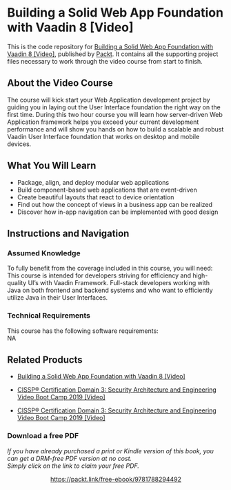 # Building a Solid Web App Foundation with Vaadin 8 [Video]
This is the code repository for [Building a Solid Web App Foundation with Vaadin 8 [Video]](https://www.packtpub.com/application-development/building-solid-web-app-foundation-vaadin-8-video?utm_source=github&utm_medium=repository&utm_campaign=9781788294492), published by [Packt](https://www.packtpub.com/?utm_source=github). It contains all the supporting project files necessary to work through the video course from start to finish.
## About the Video Course
The course will kick start your Web Application development project by guiding you in laying out the User Interface foundation the right way on the first time. During this two hour course you will learn how server-driven Web Application framework helps you exceed your current development performance and will show you hands on how to build a scalable and robust Vaadin User Interface foundation that works on desktop and mobile devices.	

<H2>What You Will Learn</H2>
<DIV class=book-info-will-learn-text>
<UL>
<LI>Package, align, and deploy modular web applications 
<LI>Build component-based web applications that are event-driven 
<LI>Create beautiful layouts that react to device orientation 
<LI>Find out how the concept of views in a business app can be realized 
<LI>Discover how in-app navigation can be implemented with good design </LI></UL></DIV>

## Instructions and Navigation
### Assumed Knowledge
To fully benefit from the coverage included in this course, you will need:<br/>
This course is intended for developers striving for efficiency and high-quality UI’s with Vaadin Framework. Full-stack developers working with Java on both frontend and backend systems and who want to efficiently utilize Java in their User Interfaces. 

### Technical Requirements
This course has the following software requirements:<br/>
NA

## Related Products
* [Building a Solid Web App Foundation with Vaadin 8 [Video]](https://www.packtpub.com/application-development/building-solid-web-app-foundation-vaadin-8-video?utm_source=github&utm_medium=repository&utm_campaign=9781788294492)

* [CISSP®️ Certification Domain 3: Security Architecture and Engineering Video Boot Camp 2019 [Video]](https://www.packtpub.com/application-development/cissp-certification-domain-3-security-architecture-and-engineering-video?utm_source=github&utm_medium=repository&utm_campaign=9781838646080)

* [CISSP®️ Certification Domain 3: Security Architecture and Engineering Video Boot Camp 2019 [Video]](https://www.packtpub.com/application-development/cissp-certification-domain-3-security-architecture-and-engineering-video?utm_source=github&utm_medium=repository&utm_campaign=9781838646080)

### Download a free PDF

 <i>If you have already purchased a print or Kindle version of this book, you can get a DRM-free PDF version at no cost.<br>Simply click on the link to claim your free PDF.</i>
<p align="center"> <a href="https://packt.link/free-ebook/9781788294492">https://packt.link/free-ebook/9781788294492 </a> </p>